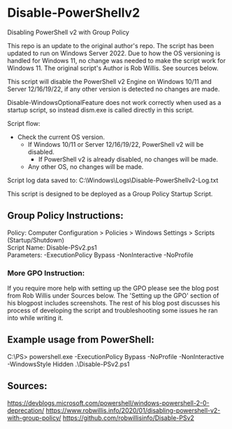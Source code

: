 # Disable-PowerShellv2
Disabling PowerShell v2 with Group Policy

This repo is an update to the original author's repo. The script has been updated to run on Windows Server 2022.
Due to how the OS versioning is handled for Windows 11, no change was needed to make the script work for Windows 11.
The original script's Author is Rob Willis. See sources below.

This script will disable the PowerShell v2 Engine on Windows 10/11 and Server 12/16/19/22, if any other version is detected no changes are made.

Disable-WindowsOptionalFeature does not work correctly when used as a startup script, so instead dism.exe is called directly in this
script.

Script flow:
- Check the current OS version.
    - If Windows 10/11 or Server 12/16/19/22, PowerShell v2 will be disabled.
        - If PowerShell v2 is already disabled, no changes will be made.
    - Any other OS, no changes will be made.

Script log data saved to: C:\Windows\Logs\Disable-PowerShellv2-Log.txt

This script is designed to be deployed as a Group Policy Startup Script.

## Group Policy Instructions:
Policy: Computer Configuration > Policies > Windows Settings > Scripts (Startup/Shutdown)\
Script Name: Disable-PSv2.ps1\
Parameters: -ExecutionPolicy Bypass -NonInteractive -NoProfile

### More GPO Instruction:
If you require more help with setting up the GPO please see the blog post from Rob Willis under Sources below.
The 'Setting up the GPO' section of his blogpost includes screenshots.
The rest of his blog post discusses his process of developing the script and troubleshooting some issues he ran into while writing it.

## Example usage from PowerShell:
C:\PS> powershell.exe -ExecutionPolicy Bypass -NoProfile -NonInteractive -WindowsStyle Hidden .\Disable-PSv2.ps1

## Sources:
https://devblogs.microsoft.com/powershell/windows-powershell-2-0-deprecation/
https://www.robwillis.info/2020/01/disabling-powershell-v2-with-group-policy/
https://github.com/robwillisinfo/Disable-PSv2